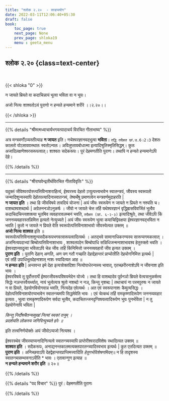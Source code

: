 ```yaml
---
title: "श्लोक २.२०  - साङ्ययोग"
date: 2022-03-11T12:06:40+05:30
draft: false
book:
    toc_page: true
    next_page: None
    prev_page: shloka19
    menu : geeta_menu
---
```




## श्लोक २.२०  {class=text-center}

<br/>

{{< shloka  "0"  >}}

न जायते म्रियते वा कदाचिन्नायं भूत्वा भविता वा न भूयः।

अजो नित्यः शाश्वतोऽयं पुराणो न हन्यते हन्यमाने शरीरे ।।२.२०।।

{{< /shloka >}}

---


{{% details "श्रीमत्मध्वाचार्यभगवत्पादाचर्य विरचित  गीताभाष्य" %}}

अत्र मन्त्रवर्णोऽप्यस्तीत्याह **न जायत** इति। नचेश्वरज्ञानवद्भूत्वा **भविता**। `तद्धि तदैक्षत छां.उ.6।2।3`
देशतः कालतो योऽसाववस्थातः स्वतोऽन्यतः। अविलुप्तावबोधात्मा इत्यादिश्रुतिस्मृतिसिद्धम्। कुतः अजादिलक्षणेश्वरसरूपत्वात्। शाश्वतः सदेकरूपः। पुरं देहमणतीति पुराणः। तथापि न हन्यते हन्यमानेऽपि देहे।

{{% /details %}}

---

{{% details "श्रीराघवेन्द्रतीर्थविरचित गीताविवृतिः" %}}

यदुक्तं जीवेश्वरयोरुत्पत्तिविनाशराहित्यं, ईश्वरस्य देहतो ऽप्युत्पत्त्यभावेन स्वातन्त्रयं, जीवस्य स्वरूपतो जन्मादिशून्यस्यापि देहोत्पत्त्यादिनास्वातन्त्र्यं,
तेष्वर्थेषु प्रमाणत्वेन मन्त्रवर्णमुदाहरति |  
**न जायत इति** । तथा हि जीवविषये तावदियं योजना | अयं जीवः 
स्वरूपेण न जायते न प्रियते न नश्यति च।
वाशब्दश्वशब्दार्थः | अग्रेतननञोऽनुकर्षः । जीवो न जायते चेत्त तर्हि
यथेश्वरज्ञानं वृद्धिह्रासविवर्जितं भूत्वैव कदाचिदचिन्त्यशक्‍त्या भूतमिव व्यवहारावलम्बनं
भवति, `तदैक्षत (छां. ६-२-३)` इत्यादिश्रुतेः, तथा जीवेऽपि किं
जननव्यवहारस्तन्निमित्त इत्यतो नेत्युच्यते | अयं जीवः स्वरूपेण भूत्वा
कयाचिद्विवक्षया ईश्वरज्ञानवद्भविता न भवति | कुतो न जायते न प्रियते वेति
स्वरूपोत्पत्तिविनाशाभावो जीवस्येत्यत उक्तम्‌ ॥  
**अजो नित्यः शाश्वत** इति ॥   
स्वरूपोत्पत्तिविनाशशून्यसदैकरूपभगवत्सरूपत्वादित्यर्थः । अतद्भवे
सामानाधिकरण्यस्य सारूप्यगमकत्वात्‌ । अजनित्यपदाभ्यां
बिम्बोत्पत्तिविनाशाभावः , शाश्वतपदेन बिम्बोपाधि सन्निधिजन्मनाशाभावश्व
हेतुरुक्तो भवति । ईश्वरज्ञानवदूत्वा भविताऽपि चेन्न जीवः तर्हि किंनिमित्तो
जननव्यवहारों जीव इत्यत उक्तम्‌ ।  
**पुराण इति** । पुराणि देहान्‌ अणति, अण पण गतौ गच्छति देहाद्देहान्तरं प्राप्योतीति देहयोगनिमित्त इत्यर्थः |  
एवं तर्हि उपाधिभूतदेहनाशात्‌ नाशः स्यादित्यत आह ॥  
**न हन्यत इति** |  अन्तवन्त इमे देहा इत्यत्रोक्तदिशा नित्योपाधेरन्यस्य भावात्‌, एतच्छरीरनाशेऽपि न जीवनाश इति भावः ।  
ईश्वरविषये तु पूर्वोत्तरार्घे ईश्वरजीवरूपविषयभेदेन
योज्ये । तथा हि वाशब्दादेव पूर्वनञो म्रियते वेत्यत्रानुकर्षस्य सिद्धेः
नञन्तरवैयर्थ्यात्‌, नायं भूत्वेत्यत्र श्रुतो नशब्दो न नञ्, किन्तु नृशब्दः |
तथाचायं ना परमपुरुषः न जायते न वा प्रियते, देहयोगवियोगवान्न भवति,
नित्यदेह एवेत्यर्थः । अत एवं स्वरूपानाशः कैमुत्यसिद्धः ।
देहोत्पत्तिविनाशयोरप्यभावेन स्वातन्त्र्यमपि सिद्धमेवेति भावः । एवं चेत्कथं
तर्हि रामकृष्णादिरूपेण जननव्यवहार इत्यतः , भूत्वा रामकृष्णादिरूपेण सर्वदा
भूत्वैव, कदाचितज्जनदृग्विषयत्वादिरूपेण भूयः पुनर्भविता | न तु देहयोगेनापि
भविता | 

*किन्तु निर्दोषचैतन्यसुखां नित्यां स्वकां तनुम्‌ ।*  
*प्रदर्शयति लोकस्य जनिरित्युच्यते हरेः ॥*

इति तत्त्वनिर्णयोक्तेः अयं जीवोऽप्यजो नित्यश्व ।

ईश्वरस्थेव जीवस्याप्यनादिनित्यत्वे स्वातन्त्र्यस्यापि प्राप्तेरीश्वरादविशेषः
स्थादित्यत उक्तम्‌ ॥  
**शाश्वत इति** । सदैकरूपः, अनाद्यनन्तकालमत्यक्तपारतन्त्र्यादिस्वभाव इत्यर्थः | कुत एतदित्यत उक्तम्‌ ॥  
**पुराण इति** । अनिच्छयाऽपि देहद्वेहान्तरप्राप्तिमत्त्वादिति *हेतुगर्भविशेषणमिदम्‌*॥
न हि तादृशस्य स्वातन्त्र्यसम्भावनाऽपीति * भावः । एतावान्गुण इत्याह ॥   
**न हन्यते हन्यमाने शरौर इति** ॥ २०॥

{{% /details %}}

{{% details "पद विचार" %}}
पुरं : देहमणतीति पुराणः

{{% /details %}}
